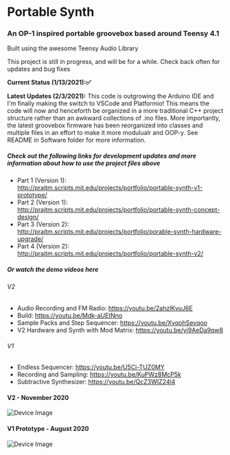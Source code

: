 # Portable Synth
### An OP-1 inspired portable groovebox based around Teensy 4.1
Built using the awesome Teensy Audio Library
 
This project is still in progress, and will be for a while. Check back often for updates and bug fixes

**Current Status (1/13/2021)::white_check_mark:**

**Latest Updates (2/3/2021):** This code is outgrowing the Arduino IDE and I'm finally making the switch to VSCode and Platformio! This means the code will now and henceforth be organized in a more traditional C++ project structure rather than an awkward collections of .ino files. More importantly, the latest groovebox firmware has been reorganized into classes and multiple files in an effort to make it more modulualr and OOP-y. See README in Software folder for more information.

##### Check out the following links for development updates and more information about how to use the project files above
* Part 1 (Version 1): http://prajtm.scripts.mit.edu/projects/portfolio/portable-synth-v1-prototype/
* Part 2 (Version 1): http://prajtm.scripts.mit.edu/projects/portfolio/portable-synth-concept-design/
* Part 3 (Version 2): http://prajtm.scripts.mit.edu/projects/portfolio/porable-synth-hardware-upgrade/
* Part 4 (Version 2): http://prajtm.scripts.mit.edu/projects/portfolio/portable-synth-v2/

##### Or watch the demo videos here
###### V2
* Audio Recording and FM Radio: https://youtu.be/2ahzlKvuJ6E
* Build: https://youtu.be/Mdk-aUEtNno
* Sample Packs and Step Sequencer: https://youtu.be/XyqohSevqoo
* V2 Hardware and Synth with Mod Matrix: https://youtu.be/yj9AeDa9qw8

###### V1
* Endless Sequencer: https://youtu.be/U5Ci-TUZ0MY
* Recording and Sampling: https://youtu.be/KuPWz8McP5k
* Subtractive Synthesizer: https://youtu.be/QcZ3WIZ24l4

#### V2 - November 2020
![Device Image](https://i.imgur.com/UdRvTxv.png)

#### V1 Prototype - August 2020
![Device Image](https://i.imgur.com/wGqdGyz.jpg)
